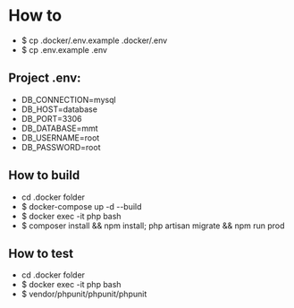 # How to
- $ cp .docker/.env.example .docker/.env
- $ cp .env.example .env
## Project .env:
- DB_CONNECTION=mysql
- DB_HOST=database
- DB_PORT=3306
- DB_DATABASE=mmt
- DB_USERNAME=root
- DB_PASSWORD=root
## How to build
- cd .docker folder
- $ docker-compose up -d --build
- $ docker exec -it php bash
- $ composer install && npm install; php artisan migrate && npm run prod
## How to test
- cd .docker folder
- $ docker exec -it php bash
- $ vendor/phpunit/phpunit/phpunit